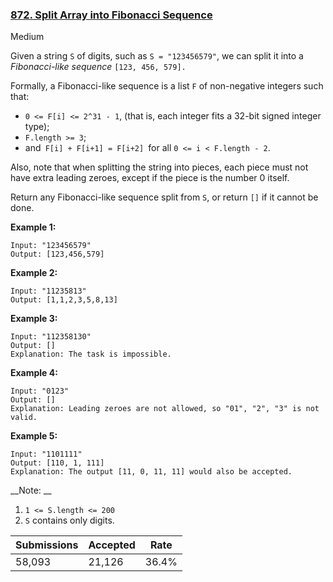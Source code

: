 ### [872. Split Array into Fibonacci Sequence](https://leetcode.com/problems/split-array-into-fibonacci-sequence/)

Medium

Given a string `` S `` of digits, such as `` S = "123456579" ``, we can split it into a _Fibonacci-like sequence_ `` [123, 456, 579]. ``

Formally, a Fibonacci-like sequence is a list `` F `` of non-negative integers such that:

*   `` 0 <= F[i] <= 2^31 - 1 ``, (that is, each integer fits a 32-bit signed integer type);
*   `` F.length >= 3 ``;
*   and``  F[i] + F[i+1] = F[i+2]  ``for all `` 0 <= i < F.length - 2 ``.

Also, note that when splitting the string into pieces, each piece must not have extra leading zeroes, except if the piece is the number 0 itself.

Return any Fibonacci-like sequence split from `` S ``, or return `` [] `` if it cannot be done.

__Example 1:__

```
Input: "123456579"
Output: [123,456,579]
```

__Example 2:__

```
Input: "11235813"
Output: [1,1,2,3,5,8,13]
```

__Example 3:__

```
Input: "112358130"
Output: []
Explanation: The task is impossible.
```

__Example 4:__

```
Input: "0123"
Output: []
Explanation: Leading zeroes are not allowed, so "01", "2", "3" is not valid.
```

__Example 5:__

```
Input: "1101111"
Output: [110, 1, 111]
Explanation: The output [11, 0, 11, 11] would also be accepted.
```

__Note: __

1.   `` 1 <= S.length <= 200 ``
2.   `` S `` contains only digits.

| Submissions    | Accepted     | Rate   |
| -------------- | ------------ | ------ |
| 58,093 | 21,126 | 36.4% |